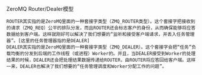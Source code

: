 ZeroMQ
Router/Dealer模型

    ROUTER其实指的是ZeroMQ里面的一种套接字类型（ZMQ_ROUTER类型）。这个套接字把接收到的请求（ZMQ_REQ）公平的排队分发，而且ROUTER还会标志客户的身份，从而确保能够将应答数据给到客户端。这样就刚好可以解决了我们想要的“监听和接受客户端请求，并丢入任务管理器”。[这里的任务管理器指的是DEALER]
    DEALER其实指的是ZeroMQ里面的一种套接字类型（ZMQ_DEALER）。这个套接字会把“任务”负载均衡的分发到后端的工作线程（或进程）Worker的。并且，当DEALER接受到Worker的处理结果的时候，DEALER还会把处理结果数据传递给ROUTER，由ROUTER将应答回给客户端。这样一来，DEALER也解决了我们想要的“任务管理调度和Worker分配工作的问题”。
